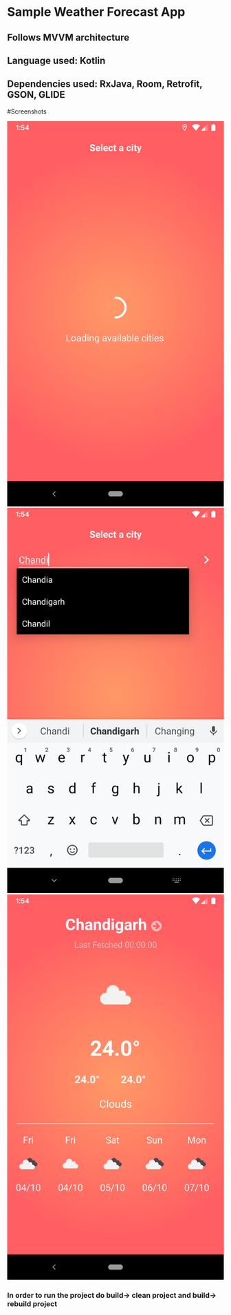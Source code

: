 # Sample Weather Forecast App
## Follows MVVM architecture
## Language used: Kotlin
## Dependencies used: RxJava, Room, Retrofit, GSON, GLIDE

#Screenshots

![Alt Splash Screen](/SCREENSHOTS/splash.png?raw=true "Splash Screen")
![Alt City Selection Screen](/SCREENSHOTS/citySelection.png?raw=true "City Selection Screen")
![Alt Weather Forecast Screen](/SCREENSHOTS/forecast.png?raw=true "Weather Forecast Screen")

### In order to run the project do build-> clean project and build-> rebuild project